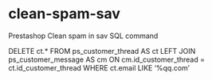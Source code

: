 # clean-spam-sav
Prestashop Clean spam in sav 
SQL command

DELETE ct.*
FROM ps_customer_thread AS ct
LEFT JOIN
	ps_customer_message AS cm
ON cm.id_customer_thread = ct.id_customer_thread
WHERE ct.email LIKE ‘%qq.com’
